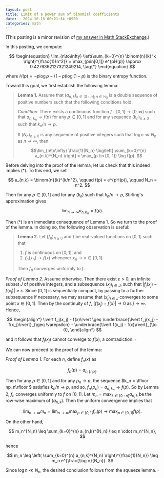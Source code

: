 ```yaml
---
layout: post
title: Limit of a power sum of binomial coefficients
date:   2024-10-18 00:21:34 +0900
categories: math
---
```


(This posting is a minor revision of [my answer in Math.StackExchange](https://math.stackexchange.com/questions/4985791/how-to-evaluate-lim-limits-n-to-infty-frac-ln-left-sum-limits-k-0n-b/4985898#4985898).)

In this posting, we compute:

$$
\begin{equation}
\lim_{n\to\infty} \left(\sum_{k=0}^{n} \binom{n}{k}^k \right)^{\frac{1}{n^2}} = \max_{p\in[0,1]} e^{pH(p)} \approx 0.4276362127321249214, \tag{*}
\end{equation}
$$

where $H(p) = -p\log p - (1-p)\log(1-p)$ is the binary entropy function.

Toward this goal, we first establish the following lemma:

>**Lemma 1.** Assume that $(a_{n,k})_{k \in [0:n]; n \in \mathbb{N}_0}$ is a double sequence of positive numbers such that the following conditions hold:
>
>*Condition:* There exists a continuous function $f : [0, 1] \to [0, \infty)$ such that $a_{n,k_n} \to f(p)$ for any $p \in [0, 1]$ and for any sequence $(k_n)_{n\geq 0}$ such that $k_n/n \to p$.
>
>If $(N_n)_{n\geq 0}$ is any sequence of positive integers such that $\log n \ll N_n$ as $n \to \infty$, then
>
>$$\lim_{n\to\infty} \frac{1}{N_n} \log\left[ \sum_{k=0}^{n} a_{n,k}^{N_n} \right] = \max_{p \in [0, 1]} \log f(p). $$

Before delving into the proof of the lemma, let us check that this indeed implies $\text{(*)}$. To this end, we set

$$ a_{n,k} = \binom{n}{k}^{k/n^2}, \qquad f(p) = e^{pH(p)}, \qquad N_n = n^2. $$

Then for any $p \in [0, 1]$ and for any $(k_n)$ such that $k_n / n \to p$, Stirling's approximation gives

$$ \lim_{n\to\infty} a_{n,k_n} = f(p). $$

Then $\text{(*)}$ is an immediate consequence of Lemma 1. So we turn to the proof of the lemma. In doing so, the following observation is useful:

>**Lemma 2.** Let $(f_n)_{n\geq 0}$ and $f$ be real-valued functions on $[0, 1]$ such that
>
>1. $f$ is continuous on $[0, 1]$, and
>2. $f_n(x_n) \to f(x)$ whenever $x_n \to x \in [0, 1]$.
>
> Then $f_n$ converges uniformly to $f$.

*Proof of Lemma 2.* Assume otherwise. Then there exist $\varepsilon > 0$, an infinite subset $J$ of positive integers, and a subsequence $(x_j)_{j\in J}$, such that $\lvert f_j(x_j) - f(x_j) \rvert \geq \varepsilon$. Since $[0, 1]$ is sequentially compact, by passing to a further subsequence if necessary, we may assume that $(x_j)_{j\in J}$ converges to some point $x \in [0, 1]$. Then by the continuity of $f$, $\lvert f(x_j) - f(x) \rvert \to 0$ as $j \to \infty$. Hence,

$$
\begin{align*}
\lvert f_j(x_j) - f(x)\rvert
\geq \underbrace{\lvert f_j(x_j) - f(x_j)\rvert}_{\geq \varepsilon} - \underbrace{\lvert f(x_j) - f(x)\rvert}_{\to 0},
\end{align*}
$$

and it follows that $f_j(x_j)$ cannot converge to $f(x)$, a contradiction. $\square$

We can now proceed to the proof of the lemma:

*Proof of Lemma 1.* For each $n$, define $f_n(x)$ as

$$ f_n(p) = a_{n,\lfloor np\rfloor}. $$

Then for any $p \in [0, 1]$ and for any $p_n \to p$, the sequence $k_n = \lfloor np_n\rfloor $ satisfies $k_n/n \to p$, and so, $f_n(p_n) = a_{n,k_n} \to f(p)$. So by Lemma 2, $f_n$ converges uniformly to $f$ on $[0, 1]$. Let $m_n = \max_{k\in[0:n]} a_{n,k}$ be the row-wise maximum of $(a_{n,k})$. Then the uniform convergence implies that

$$ \lim_{n\to\infty} m_n
= \lim_{n\to\infty} \max_{p\in[0,1]} f_n(p)
\to \max_{p\in[0,1]} f(p). $$

On the other hand,

$$ m_n^{N_n} \leq \sum_{k=0}^{n} a_{n,k}^{N_n} \leq n \cdot m_n^{N_n}, $$

hence

$$ m_n \leq \left( \sum_{k=0}^{n} a_{n,k}^{N_n} \right)^{\frac{1}{N_n}} \leq m_n e^{\frac{\log n}{N_n}}. $$

Since $\log n \ll N_n$, the desired conclusion follows from the squeeze lemma. $\square$
